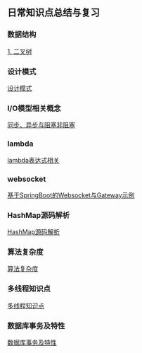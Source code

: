 ## 日常知识点总结与复习

### 数据结构
<a href="./binary-tree/README.md">1. 二叉树</a>

### 设计模式
<a href="./design-mode/README.md">设计模式</a>

### I/O模型相关概念
<a href="./articles/sync.md">同步、异步与阻塞非阻塞</a>

### lambda
<a href="./articles/lambda.md">lambda表达式相关</a>

### websocket
<a href="./websocket/README.md">基于SpringBoot的Websocket与Gateway示例</a>

### HashMap源码解析
<a href="./articles/hashmap.md">HashMap源码解析</a>

### 算法复杂度
<a href="./articles/complexity.md">算法复杂度</a>

### 多线程知识点
<a href="./articles/thread.md">多线程知识点</a>

### 数据库事务及特性
<a href="./articles/acid.md">数据库事务及特性</a>